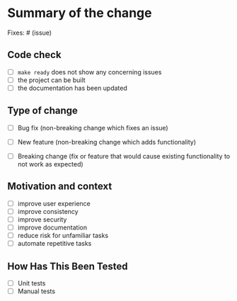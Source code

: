 # Summary of the change

Fixes: # (issue)

## Code check

-   [ ] `make ready` does not show any concerning issues
-   [ ] the project can be built
-   [ ] the documentation has been updated

## Type of change

-   [ ] Bug fix (non-breaking change which fixes an issue)

-   [ ] New feature (non-breaking change which adds functionality)

-   [ ] Breaking change (fix or feature that would cause existing
    functionality to not work as expected)

## Motivation and context

-   [ ] improve user experience
-   [ ] improve consistency
-   [ ] improve security
-   [ ] improve documentation
-   [ ] reduce risk for unfamiliar tasks
-   [ ] automate repetitive tasks

## How Has This Been Tested

-   [ ] Unit tests
-   [ ] Manual tests
